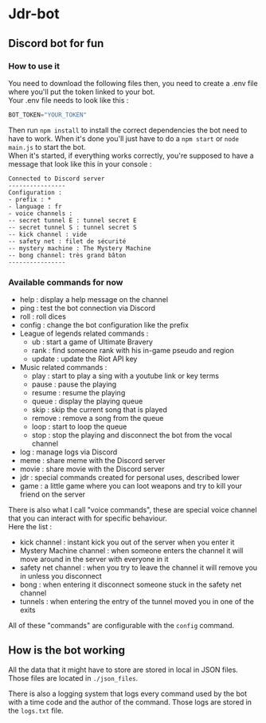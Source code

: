 # Jdr-bot

## Discord bot for fun

### How to use it
You need to download the following files then, you need to create a .env file where you'll put the token linked to your bot.\
Your .env file needs to look like this :

```js
BOT_TOKEN="YOUR_TOKEN"
```
Then run ```npm install``` to install the correct dependencies the bot need to have to work. When it's done you'll just have to do a ```npm start``` or ```node main.js``` to start the bot.\
When it's started, if everything works correctly, you're supposed to have a message that look like this in your console :

```plain text
Connected to Discord server
----------------
Configuration :
- prefix : *
- language : fr
- voice channels :
-- secret tunnel E : tunnel secret E    
-- secret tunnel S : tunnel secret S    
-- kick channel : vide
-- safety net : filet de sécurité       
-- mystery machine : The Mystery Machine
-- bong channel: très grand bâton       
----------------
```

### Available commands for now
 - help : display a help message on the channel
 - ping : test the bot connection via Discord
 - roll : roll dices
 - config : change the bot configuration like the prefix
 - League of legends related commands :
   - ub : start a game of Ultimate Bravery
   - rank : find someone rank with his in-game pseudo and region
   - update : update the Riot API key
 - Music related commands :
   - play : start to play a sing with a youtube link or key terms
   - pause : pause the playing
   - resume : resume the playing
   - queue : display the playing queue
   - skip : skip the current song that is played
   - remove : remove a song from the queue
   - loop : start to loop the queue
   - stop : stop the playing and disconnect the bot from the vocal channel
 - log : manage logs via Discord
 - meme : share meme with the Discord server
 - movie : share movie with the Discord server
 - jdr : special commands created for personal uses, described lower
 - game : a little game where you can loot weapons and try to kill your friend on the server

There is also what I call "voice commands", these are special voice channel that you can interact with for specific behaviour. \
Here the list :
 - kick channel : instant kick you out of the server when you enter it
 - Mystery Machine channel : when someone enters the channel it will move around in the server with everyone in it
 - safety net channel : when you try to leave the channel it will remove you in unless you disconnect
 - bong : when entering it disconnect someone stuck in the safety net channel
 - tunnels : when entering the entry of the tunnel moved you in one of the exits

All of these "commands" are configurable with the ```config``` command.

##  How is the bot working

All the data that it might have to store are stored in local in JSON files. Those files are located in ```./json_files```.

There is also a logging system that logs every command used by the bot with a time code and the author of the command. Those logs are stored in the ```logs.txt``` file.

